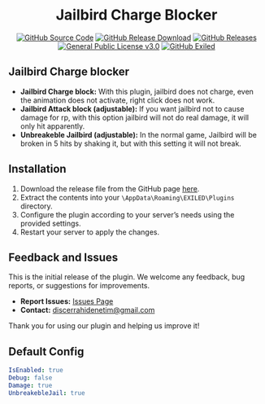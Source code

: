 <h1 align="center">Jailbird Charge Blocker</h1>
<div align="center">
<a href="https://github.com/MS-crew/JailbirdChargeBlocker"><img src="https://img.shields.io/github/actions/workflow/status/Exiled-Team/EXILED/main.yml?style=for-the-badge&logo=githubactions&label=build" href="https://github.com/MS-crew/JailbirdChargeBlocker" alt="GitHub Source Code"></a>
<a href="https://github.com/MS-crew/JailbirdChargeBlocker/releases"><img src="https://img.shields.io/github/downloads/MS-crew/JailbirdChargeBlocker/total?style=for-the-badge&logo=githubactions&label=Downloads" href="https://github.com/MS-crew/JailbirdChargeBlocker/releases" alt="GitHub Release Download"></a>
<a href="https://github.com/MS-crew/JailbirdChargeBlocker/releases"><img src="https://img.shields.io/badge/Build-1.1.0-brightgreen?style=for-the-badge&logo=gitbook" href="https://github.com/MS-crew/JailbirdChargeBlocker/releases" alt="GitHub Releases"></a>
<a href="https://github.com/MS-crew/JailbirdChargeBlocker/blob/master/LICENSE"><img src="https://img.shields.io/badge/Licence-GNU_3.0-blue?style=for-the-badge&logo=gitbook" href="https://github.com/MS-crew/JailbirdChargeBlocker/blob/master/LICENSE" alt="General Public License v3.0"></a>
<a href="https://github.com/ExMod-Team/EXILED"><img src="https://img.shields.io/badge/Exiled-8.12.2-red?style=for-the-badge&logo=gitbook" href="https://github.com/ExMod-Team/EXILED" alt="GitHub Exiled"></a>

</div>

## Jailbird Charge blocker

- **Jailbird Charge block:** With this plugin, jailbird does not charge, even the animation does not activate, right click does not work.
- **Jailbird Attack block (adjustable):** If you want jailbird not to cause damage for rp, with this option jailbird will not do real damage, it will only hit apparently.
- **Unbreakeble Jailbird (adjustable):** In the normal game, Jailbird will be broken in 5 hits by shaking it, but with this setting it will not break.

## Installation

1. Download the release file from the GitHub page [here](https://github.com/MS-crew/JailbirdChargeBlocker/releases).
2. Extract the contents into your `\AppData\Roaming\EXILED\Plugins` directory.
3. Configure the plugin according to your server’s needs using the provided settings.
4. Restart your server to apply the changes.

## Feedback and Issues

This is the initial release of the plugin. We welcome any feedback, bug reports, or suggestions for improvements.

- **Report Issues:** [Issues Page](https://github.com/MS-crew/JailbirdChargeBlocker/issues)
- **Contact:** [discerrahidenetim@gmail.com](mailto:discerrahidenetim@gmail.com)

Thank you for using our plugin and helping us improve it!
## Default Config
```yml
IsEnabled: true
Debug: false
Damage: true
UnbreakebleJail: true
```
